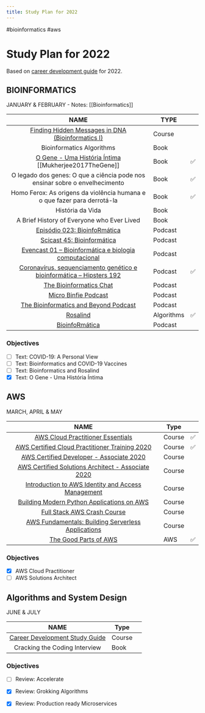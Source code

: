 ```yaml
---
title: Study Plan for 2022
---
```




#bioinformatics #aws

# Study Plan for 2022

Based on [career development guide](https://www.guidopercu.dev/posts/career-development-study-guide/) for 2022.

## BIOINFORMATICS  

JANUARY & FEBRUARY - Notes: [[Bioinformatics]]

|                             NAME                             | TYPE       |      |
| :----------------------------------------------------------: | ---------- | ---- |
| [Finding Hidden Messages in DNA (Bioinformatics I)](https://www.coursera.org/learn/dna-analysis/home/welcome) | Course     |      |
|                  Bioinformatics Algorithms                   | Book       |      |
| [O Gene - Uma História Íntima](https://www.guidopercu.dev/library/livro-o-gene-uma-historia-intima/) [[Mukherjee2017TheGene]] | Book       | ✅ |
| O legado dos genes: O que a ciência pode nos ensinar sobre o envelhecimento | Book       | ✅ |
| Homo Ferox: As origens da violência humana e o que fazer para derrotá-la | Book | ✅ |
| História da Vida | Book |  |
| A Brief History of Everyone who Ever Lived | Book |  |
| [Episódio 023: BioinfoRmática](https://podcast.pizzadedados.com/e/episodio-023/) | Podcast    |      |
| [Scicast 45: Bioinformática](https://www.deviante.com.br/podcasts/scicast/scicast-45-bioinformatica/) | Podcast    |      |
| [Evencast 01 – Bioinformática e biologia computacional](https://blog.even3.com.br/evencast-01-bioinformatica-e-biologia-computacional/) | Podcast    |      |
| [Coronavírus, sequenciamento genético e bioinformática – Hipsters 192](https://hipsters.tech/coronavirus-sequenciamento-genetico-e-bioinformatica-hipsters-ponto-tech-192/) | Podcast    | ✅ |
|   [The Bioinformatics Chat](https://bioinformatics.chat/)    | Podcast    |      |
|  [Micro Binfie Podcast](https://soundcloud.com/microbinfie)  | Podcast    |      |
| [The Bioinformatics and Beyond Podcast](https://podcasts.apple.com/us/podcast/the-bioinformatics-and-beyond-podcast/id1533700049) | Podcast    |      |
|    [Rosalind](https://rosalind.info/problems/locations/)     | Algorithms | ✅ |
|    [BioinfoRmática](https://podcast.pizzadedados.com/e/episodio-023/)     | Podcast |      |

### Objectives

- [ ] Text: COVID-19: A Personal View
- [ ] Text: Bioinformatics and COVID-19 Vaccines
- [ ] Text: Bioinformatics and Rosalind
- [x] Text: O Gene - Uma História Íntima

## AWS

MARCH, APRIL & MAY

|                             NAME                             | Type   |      |
| :----------------------------------------------------------: | ------ | ---- |
| [AWS Cloud Practitioner Essentials](https://www.coursera.org/learn/aws-cloud-practitioner-essentials#about) | Course | ✅    |
| [AWS Certified Cloud Practitioner Training 2020](https://www.youtube.com/watch?v=3hLmDS179YE) | Course | ✅    |
| [AWS Certified Developer - Associate 2020](https://www.youtube.com/watch?v=RrKRN9zRBWs&list=WL&index=59) | Course |      |
| [AWS Certified Solutions Architect - Associate 2020](https://www.youtube.com/watch?v=Ia-UEYYR44s) | Course |      |
| [Introduction to AWS Identity and Access Management](https://www.coursera.org/learn/introduction-to-aws-identity-and-access-management) | Course |      |
| [Building Modern Python Applications on AWS](https://www.coursera.org/learn/building-modern-python-applications-on-aws) | Course |      |
| [Full Stack AWS Crash Course](https://twitter.com/dabit3/status/1362142573402415106) | Course |      |
| [AWS Fundamentals: Building Serverless Applications](https://www.coursera.org/learn/aws-fundamentals-building-serverless-applications) | Course |      |
| [The Good Parts of AWS](https://gumroad.com/l/aws-good-parts) | AWS    | ✅    |

### Objectives

- [x] AWS Cloud Practitioner
- [ ] AWS Solutions Architect

## Algorithms and System Design

JUNE & JULY

|                             NAME                             | Type   |      |
| :----------------------------------------------------------: | ------ | ---- |
| [Career Development Study Guide](https://www.guidopercu.dev/posts/career-development-study-guide/) | Course |      |
|                Cracking the Coding Interview                 | Book   |      |

### Objectives

- [ ] Review: Accelerate
- [x] Review: Grokking Algorithms
- [x] Review: Production ready Microservices

